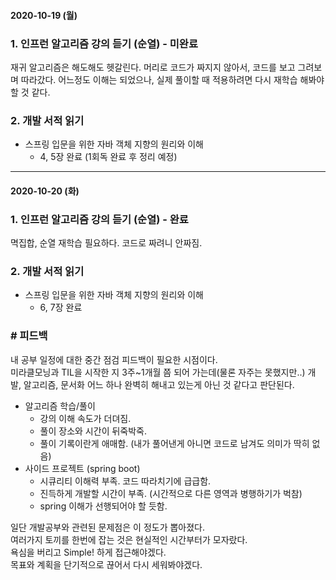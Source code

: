 #### 2020-10-19 (월)

### 1\. 인프런 알고리즘 강의 듣기 (순열) - 미완료
재귀 알고리즘은 해도해도 헷갈린다. 머리로 코드가 짜지지 않아서, 코드를 보고 그려보며 따라갔다. 어느정도 이해는 되었으나, 실제 풀이할 때 적용하려면 다시 재학습 해봐야할 것 같다.

### 2\. 개발 서적 읽기
- 스프링 입문을 위한 자바 객체 지향의 원리와 이해
  - 4, 5장 완료 (1회독 완료 후 정리 예정)
  
---

#### 2020-10-20 (화)

### 1\. 인프런 알고리즘 강의 듣기 (순열) - 완료
멱집합, 순열 재학습 필요하다. 코드로 짜려니 안짜짐.

### 2\. 개발 서적 읽기
- 스프링 입문을 위한 자바 객체 지향의 원리와 이해
  - 6, 7장 완료
  
### # 피드백
내 공부 일정에 대한 중간 점검 피드백이 필요한 시점이다.<br>
미라클모닝과 TIL을 시작한 지 3주~1개월 쯤 되어 가는데(물론 자주는 못했지만..) 개발, 알고리즘, 문서화 어느 하나 완벽히 해내고 있는게 아닌 것 같다고 판단된다. <br>
- 알고리즘 학습/풀이
  - 강의 이해 속도가 더뎌짐.
  - 풀이 장소와 시간이 뒤죽박죽.
  - 풀이 기록이란게 애매함. (내가 풀어낸게 아니면 코드로 남겨도 의미가 딱히 없음)
- 사이드 프로젝트 (spring boot)
  - 시큐리티 이해력 부족. 코드 따라치기에 급급함.
  - 진득하게 개발할 시간이 부족. (시간적으로 다른 영역과 병행하기가 벅참)
  - spring 이해가 선행되어야 할 듯함.
  
일단 개발공부와 관련된 문제점은 이 정도가 뽑아졌다.<br>
여러가지 토끼를 한번에 잡는 것은 현실적인 시간부터가 모자랐다.<br>
욕심을 버리고 Simple! 하게 접근해야겠다.<br>
목표와 계획을 단기적으로 끊어서 다시 세워봐야겠다.